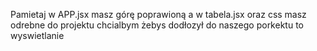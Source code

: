 Pamietaj w APP.jsx masz górę poprawioną a w tabela.jsx oraz css masz odrebne do projektu chcialbym żebys dodłozył do naszego porkektu to wyswietlanie 
